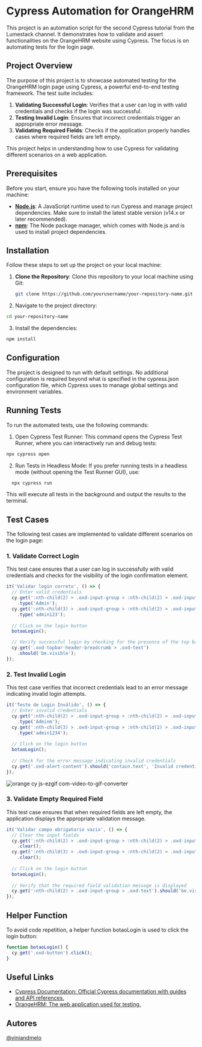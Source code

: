 # Cypress Automation for OrangeHRM

This project is an automation script for the second Cypress tutorial from the Lumestack channel. It demonstrates how to validate and assert functionalities on the OrangeHRM website using Cypress. The focus is on automating tests for the login page.

## Project Overview

The purpose of this project is to showcase automated testing for the OrangeHRM login page using Cypress, a powerful end-to-end testing framework. The test suite includes:

1. **Validating Successful Login**: Verifies that a user can log in with valid credentials and checks if the login was successful.
2. **Testing Invalid Login**: Ensures that incorrect credentials trigger an appropriate error message.
3. **Validating Required Fields**: Checks if the application properly handles cases where required fields are left empty.

This project helps in understanding how to use Cypress for validating different scenarios on a web application.

## Prerequisites

Before you start, ensure you have the following tools installed on your machine:

- **[Node.js](https://nodejs.org/)**: A JavaScript runtime used to run Cypress and manage project dependencies. Make sure to install the latest stable version (v14.x or later recommended).
- **[npm](https://www.npmjs.com/)**: The Node package manager, which comes with Node.js and is used to install project dependencies.

## Installation

Follow these steps to set up the project on your local machine:

1. **Clone the Repository**:
   Clone this repository to your local machine using Git:
   ```bash
   git clone https://github.com/yourusername/your-repository-name.git
   ```

2. Navigate to the project directory:
```bash
cd your-repository-name
```
3. Install the dependencies:
```bash
npm install
```
## Configuration
The project is designed to run with default settings. No additional configuration is required beyond what is specified in the cypress.json configuration file, which Cypress uses to manage global settings and environment variables.

## Running Tests
To run the automated tests, use the following commands:
1. Open Cypress Test Runner: This command opens the Cypress Test Runner, where you can interactively run and debug tests:
```bash
npx cypress open
```
2. Run Tests in Headless Mode: If you prefer running tests in a headless mode (without opening the Test Runner GUI), use:
 ```bash
   npx cypress run
 ```
This will execute all tests in the background and output the results to the terminal.

## Test Cases
The following test cases are implemented to validate different scenarios on the login page:

### 1. Validate Correct Login
This test case ensures that a user can log in successfully with valid credentials and checks for the visibility of the login confirmation element.
~~~javascript
it('Validar login correto', () => {
  // Enter valid credentials
  cy.get(':nth-child(2) > .oxd-input-group > :nth-child(2) > .oxd-input')
    .type('Admin');
  cy.get(':nth-child(3) > .oxd-input-group > :nth-child(2) > .oxd-input')
    .type('admin123');
  
  // Click on the login button
  botaoLogin();

  // Verify successful login by checking for the presence of the top bar breadcrumb
  cy.get('.oxd-topbar-header-breadcrumb > .oxd-text')
    .should('be.visible');
});

~~~~

### 2. Test Invalid Login
This test case verifies that incorrect credentials lead to an error message indicating invalid login attempts.
~~~javascript
it('Teste de Login Inválido', () => {
  // Enter invalid credentials
  cy.get(':nth-child(2) > .oxd-input-group > :nth-child(2) > .oxd-input')
    .type('Adminm');
  cy.get(':nth-child(3) > .oxd-input-group > :nth-child(2) > .oxd-input')
    .type('admin1234');
  
  // Click on the login button
  botaoLogin();
  
  // Check for the error message indicating invalid credentials
  cy.get('.oxd-alert-content').should('contain.text', 'Invalid credentials');
});
~~~~
![orange cy js-ezgif com-video-to-gif-converter](https://github.com/user-attachments/assets/5dd2e487-06bd-411e-9d08-ca536ce9fda3)


### 3. Validate Empty Required Field
This test case ensures that when required fields are left empty, the application displays the appropriate validation message.
~~~javascript
it('Validar campo obrigatorio vazio', () => {
  // Clear the input fields
  cy.get(':nth-child(2) > .oxd-input-group > :nth-child(2) > .oxd-input')
    .clear();
  cy.get(':nth-child(3) > .oxd-input-group > :nth-child(2) > .oxd-input')
    .clear();
  
  // Click on the login button
  botaoLogin();
  
  // Verify that the required field validation message is displayed
  cy.get(':nth-child(2) > .oxd-input-group > .oxd-text').should('be.visible');
});
~~~~
## Helper Function
To avoid code repetition, a helper function botaoLogin is used to click the login button:
~~~javascript
function botaoLogin() {
  cy.get('.oxd-button').click();
}
~~~~

## Useful Links
- [Cypress Documentation: Official Cypress documentation with guides and API references.](https://docs.cypress.io/guides/overview/why-cypress)
- [OrangeHRM: The web application used for testing.](https://opensource-demo.orangehrmlive.com/web/index.php/auth/login)

## Autores

 [@viniandmelo](https://github.com/ViniandMelo)
